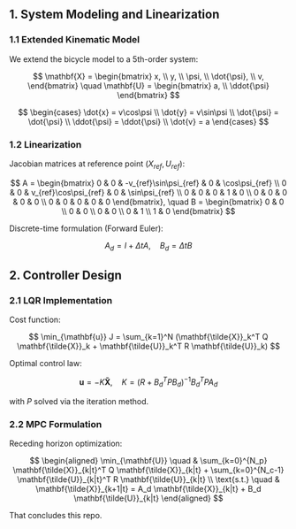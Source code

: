 ## 1. System Modeling and Linearization

### 1.1 Extended Kinematic Model
We extend the bicycle model to a 5th-order system:

$$ 
\mathbf{X} = \begin{bmatrix} x, \\ y, \\ \psi, \\ \dot{\psi}, \\ v, \end{bmatrix} \quad
\mathbf{U} = \begin{bmatrix} a, \\ \ddot{\psi} \end{bmatrix}
$$

$$
\begin{cases}
\dot{x} = v\cos\psi \\
\dot{y} = v\sin\psi \\
\dot{\psi} = \dot{\psi} \\
\ddot{\psi} = \ddot{\psi} \\
\dot{v} = a
\end{cases}
$$

### 1.2 Linearization
Jacobian matrices at reference point $(X_{ref}, U_{ref})$:

$$
A = \begin{bmatrix}
0 & 0 & -v_{ref}\sin\psi_{ref} & 0 & \cos\psi_{ref} \\
0 & 0 & v_{ref}\cos\psi_{ref} & 0 & \sin\psi_{ref} \\
0 & 0 & 0 & 1 & 0 \\
0 & 0 & 0 & 0 & 0 \\
0 & 0 & 0 & 0 & 0
\end{bmatrix}, \quad
B = \begin{bmatrix}
0 & 0 \\
0 & 0 \\
0 & 0 \\
0 & 1 \\
1 & 0
\end{bmatrix}
$$

Discrete-time formulation (Forward Euler):

$$
A_d = I + \Delta t A, \quad B_d = \Delta t B
$$

## 2. Controller Design

### 2.1 LQR Implementation
Cost function:

$$
\min_{\mathbf{u}} J = \sum_{k=1}^N (\mathbf{\tilde{X}}_k^T Q \mathbf{\tilde{X}}_k + \mathbf{\tilde{U}}_k^T R \mathbf{\tilde{U}}_k)
$$

Optimal control law:

$$
\mathbf{u} = -K\mathbf{\tilde{X}}, \quad K = (R + B_d^T P B_d)^{-1} B_d^T P A_d
$$

with $P$ solved via the iteration method.


### 2.2 MPC Formulation
Receding horizon optimization:

$$
\begin{aligned}
\min_{\mathbf{U}} \quad & \sum_{k=0}^{N_p} \mathbf{\tilde{X}}_{k|t}^T Q \mathbf{\tilde{X}}_{k|t} + \sum_{k=0}^{N_c-1} \mathbf{\tilde{U}}_{k|t}^T R \mathbf{\tilde{U}}_{k|t} \\
\text{s.t.} \quad & \mathbf{\tilde{X}}_{k+1|t} = A_d \mathbf{\tilde{X}}_{k|t} + B_d \mathbf{\tilde{U}}_{k|t}
\end{aligned}
$$

That concludes this repo.

